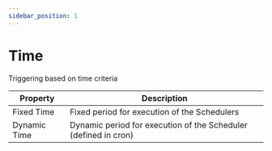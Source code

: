 ```yaml
---
sidebar_position: 1
---
```


# Time

Triggering based on time criteria

| Property     | Description                                                     |
| ------------ | --------------------------------------------------------------- |
| Fixed Time   | Fixed period for execution of the Schedulers                    |
| Dynamic Time | Dynamic period for execution of the Scheduler (defined in cron) |
